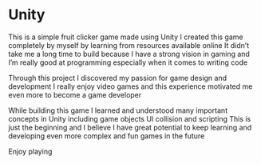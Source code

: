 # Unity
This is a simple fruit clicker game made using Unity
I created this game completely by myself by learning from resources available online
It didn’t take me a long time to build because I have a strong vision in gaming and I’m really good at programming especially when it comes to writing code

Through this project I discovered my passion for game design and development
I really enjoy video games and this experience motivated me even more to become a game developer

While building this game I learned and understood many important concepts in Unity including game objects UI collision and scripting
This is just the beginning and I believe I have great potential to keep learning and developing even more complex and fun games in the future

Enjoy playing
